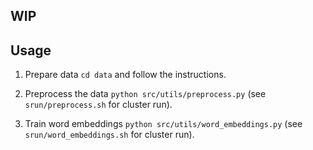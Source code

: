 ## WIP

Usage
-----

1. Prepare data `cd data` and follow the instructions.

2. Preprocess the data `python src/utils/preprocess.py` (see `srun/preprocess.sh` for cluster run).

3. Train word embeddings `python src/utils/word_embeddings.py` (see `srun/word_embeddings.sh` for cluster run).
